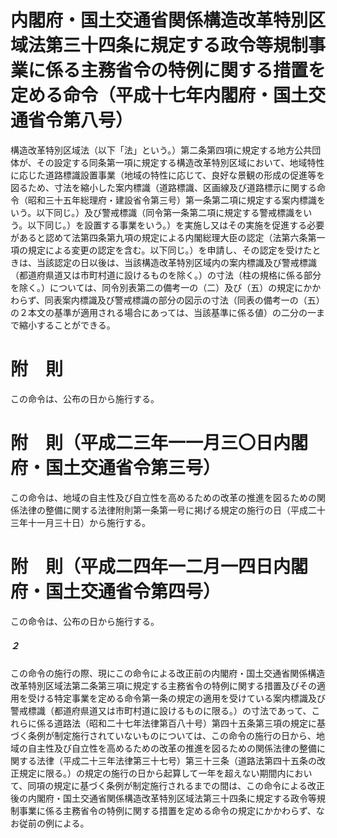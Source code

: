 # 内閣府・国土交通省関係構造改革特別区域法第三十四条に規定する政令等規制事業に係る主務省令の特例に関する措置を定める命令（平成十七年内閣府・国土交通省令第八号）
構造改革特別区域法（以下「法」という。）第二条第四項に規定する地方公共団体が、その設定する同条第一項に規定する構造改革特別区域において、地域特性に応じた道路標識設置事業（地域の特性に応じて、良好な景観の形成の促進等を図るため、寸法を縮小した案内標識（道路標識、区画線及び道路標示に関する命令（昭和三十五年総理府・建設省令第三号）第一条第二項に規定する案内標識をいう。以下同じ。）及び警戒標識（同令第一条第二項に規定する警戒標識をいう。以下同じ。）を設置する事業をいう。）を実施し又はその実施を促進する必要があると認めて法第四条第九項の規定による内閣総理大臣の認定（法第六条第一項の規定による変更の認定を含む。以下同じ。）を申請し、その認定を受けたときは、当該認定の日以後は、当該構造改革特別区域内の案内標識及び警戒標識（都道府県道又は市町村道に設けるものを除く。）の寸法（柱の規格に係る部分を除く。）については、同令別表第二の備考一の（二）及び（五）の規定にかかわらず、同表案内標識及び警戒標識の部分の図示の寸法（同表の備考一の（五）の２本文の基準が適用される場合にあっては、当該基準に係る値）の二分の一まで縮小することができる。
# 附　則
この命令は、公布の日から施行する。
# 附　則（平成二三年一一月三〇日内閣府・国土交通省令第三号）
この命令は、地域の自主性及び自立性を高めるための改革の推進を図るための関係法律の整備に関する法律附則第一条第一号に掲げる規定の施行の日（平成二十三年十一月三十日）から施行する。
# 附　則（平成二四年一二月一四日内閣府・国土交通省令第四号）
この命令は、公布の日から施行する。
##### ２
この命令の施行の際、現にこの命令による改正前の内閣府・国土交通省関係構造改革特別区域法第二条第三項に規定する主務省令の特例に関する措置及びその適用を受ける特定事業を定める命令第一条の規定の適用を受けている案内標識及び警戒標識（都道府県道又は市町村道に設けるものに限る。）の寸法であって、これらに係る道路法（昭和二十七年法律第百八十号）第四十五条第三項の規定に基づく条例が制定施行されていないものについては、この命令の施行の日から、地域の自主性及び自立性を高めるための改革の推進を図るための関係法律の整備に関する法律（平成二十三年法律第三十七号）第三十三条（道路法第四十五条の改正規定に限る。）の規定の施行の日から起算して一年を超えない期間内において、同項の規定に基づく条例が制定施行されるまでの間は、この命令による改正後の内閣府・国土交通省関係構造改革特別区域法第三十四条に規定する政令等規制事業に係る主務省令の特例に関する措置を定める命令の規定にかかわらず、なお従前の例による。
